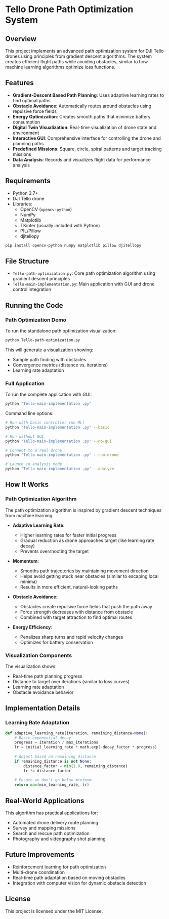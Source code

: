 # Tello Drone Path Optimization System

## Overview
This project implements an advanced path optimization system for DJI Tello drones using principles from gradient descent algorithms. The system creates efficient flight paths while avoiding obstacles, similar to how machine learning algorithms optimize loss functions.

## Features
- **Gradient-Descent Based Path Planning**: Uses adaptive learning rates to find optimal paths
- **Obstacle Avoidance**: Automatically routes around obstacles using repulsive force fields
- **Energy Optimization**: Creates smooth paths that minimize battery consumption
- **Digital Twin Visualization**: Real-time visualization of drone state and environment
- **Interactive GUI**: Comprehensive interface for controlling the drone and planning paths
- **Predefined Missions**: Square, circle, spiral patterns and target tracking missions
- **Data Analysis**: Records and visualizes flight data for performance analysis

## Requirements
- Python 3.7+
- DJI Tello drone
- Libraries:
  - OpenCV (`opencv-python`)
  - NumPy
  - Matplotlib
  - TKinter (usually included with Python)
  - PIL/Pillow
  - djitellopy

```bash
pip install opencv-python numpy matplotlib pillow djitellopy
```

## File Structure
- `Tello-path-optimization.py`: Core path optimization algorithm using gradient descent principles
- `Tello-main-implementation.py`: Main application with GUI and drone control integration

## Running the Code

### Path Optimization Demo
To run the standalone path optimization visualization:

```bash
python Tello-path-optimization.py
```

This will generate a visualization showing:
- Sample path finding with obstacles
- Convergence metrics (distance vs. iterations)
- Learning rate adaptation

### Full Application
To run the complete application with GUI:

```bash
python "Tello-main-implementation .py"
```

Command line options:

```bash
# Run with basic controller (no ML)
python "Tello-main-implementation .py" --basic

# Run without GUI
python "Tello-main-implementation .py" --no-gui

# Connect to a real drone
python "Tello-main-implementation .py" --run-drone

# Launch in analysis mode
python "Tello-main-implementation .py" --analyze
```

## How It Works

### Path Optimization Algorithm
The path optimization algorithm is inspired by gradient descent techniques from machine learning:

- **Adaptive Learning Rate**:
  - Higher learning rates for faster initial progress
  - Gradual reduction as drone approaches target (like learning rate decay)
  - Prevents overshooting the target

- **Momentum**:
  - Smooths path trajectories by maintaining movement direction
  - Helps avoid getting stuck near obstacles (similar to escaping local minima)
  - Results in more efficient, natural-looking paths

- **Obstacle Avoidance**:
  - Obstacles create repulsive force fields that push the path away
  - Force strength decreases with distance from obstacle
  - Combined with target attraction to find optimal routes

- **Energy Efficiency**:
  - Penalizes sharp turns and rapid velocity changes
  - Optimizes for battery conservation

### Visualization Components
The visualization shows:
- Real-time path planning progress
- Distance to target over iterations (similar to loss curves)
- Learning rate adaptation
- Obstacle avoidance behavior

## Implementation Details

### Learning Rate Adaptation
```python
def adaptive_learning_rate(iteration, remaining_distance=None):
    # Basic exponential decay
    progress = iteration / max_iterations
    lr = initial_learning_rate * math.exp(-decay_factor * progress)
    
    # Adjust based on remaining distance
    if remaining_distance is not None:
        distance_factor = min(1.0, remaining_distance)
        lr *= distance_factor
    
    # Ensure we don't go below minimum
    return max(min_learning_rate, lr)
```

## Real-World Applications
This algorithm has practical applications for:
- Automated drone delivery route planning
- Survey and mapping missions
- Search and rescue path optimization
- Photography and videography shot planning

## Future Improvements
- Reinforcement learning for path optimization
- Multi-drone coordination
- Real-time path adaptation based on moving obstacles
- Integration with computer vision for dynamic obstacle detection

## License
This project is licensed under the MIT License.
